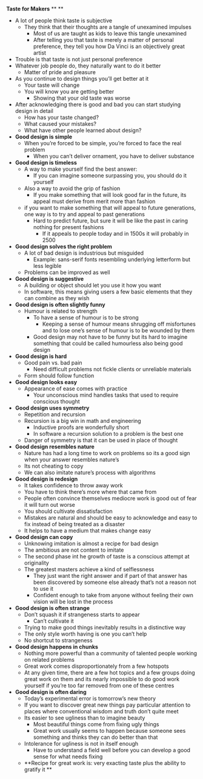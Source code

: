 **Taste for Makers**
**
**
- A lot of people think taste is subjective
	- They think that their thoughts are a tangle of unexamined impulses
		- Most of us are taught as kids to leave this tangle unexamined
		- After telling you that taste is merely a matter of personal preference, they tell you how Da Vinci is an objectively great artist
- Trouble is that taste is not just personal preference
- Whatever job people do, they naturally want to do it better
	- Matter of pride and pleasure
- As you continue to design things you’ll get better at it
	- Your taste will change
	- You will know you are getting better
		- Showing that your old taste was worse
- After acknowledging there is good and bad you can start studying design in detail
	- How has your taste changed?
	- What caused your mistakes?
	- What have other people learned about design?
- **Good design is simple**
	- When you’re forced to be simple, you’re forced to face the real problem
		- When you can’t deliver ornament, you have to deliver substance
- **Good design is timeless**
	- A way to make yourself find the best answer:
		- If you can imagine someone surpassing you, you should do it yourself
	- Also a way to avoid the grip of fashion
		- If you make something that will look good far in the future, its appeal must derive from merit more than fashion
	- if you want to make something that will appeal to future generations, one way is to try and appeal to past generations
		- Hard to predict future, but sure it will be like the past in caring nothing for present fashions
			- If it appeals to people today and in 1500s it will probably in 2500
- **Good design solves the right problem**
	- A lot of bad design is industrious but misguided
		- Example: sans-serif fonts resembling underlying letterform but less legible
	- Problems can be improved as well
- **Good design is suggestive**
	- A building or object should let you use it how you want
	- In software, this means giving users a few basic elements that they can combine as they wish
- **Good design is often slightly funny**
	- Humour is related to strength
		- To have a sense of humour is to be strong
			- Keeping a sense of humour means shrugging off misfortunes and to lose one’s sense of humour is to be wounded by them
		- Good design may not have to be funny but its hard to imagine something that could be called humourless also being good design
- **Good design is hard**
	- Good pain vs. bad pain
		- Need difficult problems not fickle clients or unreliable materials
	- Form should follow function
- **Good design looks easy**
	- Appearance of ease comes with practice
		- Your unconscious mind handles tasks that used to require conscious thought
- **Good design uses symmetry**
	- Repetition and recursion
	- Recursion is a big win in math and engineering
		- Inductive proofs are wonderfully short
		- In software a recursion solution to a problem is the best one
	- Danger of symmetry is that it can be used in place of thought
- **Good design resembles nature**
	- Nature has had a long time to work on problems so its a good sign when your answer resembles nature’s
	- Its not cheating to copy
	- We can also imitate nature’s process with algorithms
- **Good design is redesign**
	- It takes confidence to throw away work
	- You have to think there’s more where that came from
	- People often convince themselves mediocre work is good out of fear it will turn out worse
	- You should cultivate dissatisfaction
	- Mistakes are natural and should be easy to acknowledge and easy to fix instead of being treated as a disaster
	- It helps to have a medium that makes change easy
- **Good design can copy**
	- Unknowing imitation is almost a recipe for bad design
	- The ambitious are not content to imitate
	- The second phase int he growth of taste is a conscious attempt at originality
	- The greatest masters achieve a kind of selflessness
		- They just want the right answer and if part of that answer has been discovered by someone else already that’s not a reason not to use it
		- Confident enough to take from anyone without feeling their own vision will be lost in the process
- **Good design is often strange**
	- Don’t squash it if strangeness starts to appear
		- Can’t cultivate it
	- Trying to make good things inevitably results in a distinctive way
	- The only style worth having is one you can’t help
	- No shortcut to strangeness
- **Good design happens in chunks**
	- Nothing more powerful than a community of talented people working on related problems
	- Great work comes disproportionately from a few hotspots
	- At any given time, there are a few hot topics and a few groups doing great work on them and its nearly impossible to do good work yourself if you’re too far removed from one of these centres 
- **Good design is often daring**
	- Today’s experimental error is tomorrow’s new theory
	- If you want to discover great new things pay particular attention to places where conventional wisdom and truth don’t quite meet
	- Its easier to see ugliness than to imagine beauty
		- Most beautiful things come from fixing ugly things
		- Great work usually seems to happen because someone sees something and thinks they can do better than that
	- Intolerance for ugliness is not in itself enough
		- Have to understand a field well before you can develop a good sense for what needs fixing
	- **Recipe for great work is: very exacting taste plus the ability to gratify it **

